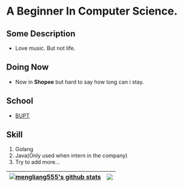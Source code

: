 # A Beginner In Computer Science. 
## Some Description
- Love music. But not life.
## Doing Now
- Now in **Shopee** but hard to say how long can i stay.
## School
- [BUPT](https://www.bupt.edu.cn/)
## Skill
1. Golang
2. Java(Only used when intern in the company)
3. Try to add more...

| <a href="https://github.com/mengliang555/github-readme-stats"><img align="center" src="https://github-readme-stats.vercel.app/api?username=mengliang555&show_icons=true&theme=buefy&hide_border=true" alt="mengliang555's github stats" /></a> | <a href="https://github.com/mengliang555/github-readme-stats"><img align="center" src="https://github-readme-stats.vercel.app/api/top-langs/?username=mengliang555&layout=compact&theme=buefy&hide_border=true" /></a> |
| ------------- | ------------- |
